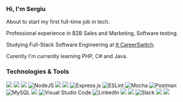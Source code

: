 ### Hi, I'm Sergiu

About to start my first full-time job in tech.

Professional experience in B2B Sales and Marketing, Software testing.

Studying Full-Stack Software Engineering at [It CareerSwitch](https://itcareerswitch.co.uk/).

Curently I'm currently learning PHP, C# and Java.

### Technologies & Tools
<p>
 <img src="https://img.shields.io/badge/HTML-E34F26?style=for-the-badge&logo=html5&logoColor=white&style=plastic" /> 
 <img src="https://img.shields.io/badge/CSS-1572B6?style=for-the-badge&logo=css3&logoColor=white&style=plastic"> 
 <img src="https://img.shields.io/badge/JavaScript-F7DF1E?style=for-the-badge&logo=javascript&logoColor=black&style=plastic" />
 <img alt="NodeJS" src="https://img.shields.io/badge/node.js-%2343853D.svg?style=for-the-badge&logo=node-dot-js&logoColor=white&style=plastic"/> 
 <img src="https://img.shields.io/badge/React-20232A?style=for-the-badge&logo=react&logoColor=61DAFB&style=plastic" /> 
 <img src="https://img.shields.io/badge/Jest-C21325?style=for-the-badge&logo=jest&logoColor=white&style=plastic" /> 
 <img alt="Express.js" src="https://img.shields.io/badge/Express.js-%23404d59.svg?style=for-the-badge&logo=express&logoColor=%2361DAFB&style=lastic"/> 
 <img alt="ESLint" src="https://img.shields.io/badge/ESLint-4B3263?style=for-the-badge&logo=eslint&logoColor=white&style=plastic" />
 <img alt="Mocha" src="https://img.shields.io/badge/-Mocha-%238D6748?style=for-the-badge&logo=Mocha&logoColor=white&style=plastic" /> 
 <img alt="Postman" src="https://img.shields.io/badge/Postman-FF6C37?style=for-the-badge&logo=postman&logoColor=red&style=plastic" /> 
 <img alt="MySQL" src="https://img.shields.io/badge/MySQL-%2300f.svg?style=for-the-badge&logo=mysql&logoColor=white&style=plastic&badge-color=black" />
 <img src="https://img.shields.io/badge/PostgreSQL-316192?style=for-the-badge&logo=postgresql&logoColor=white&style=plastic" /> 
 <img alt="Visual Studio Code" src="https://img.shields.io/badge/VisualStudioCode-0078d7.svg?style=for-the-badge&logo=visual-studio-code&logoColor=white&style=plastic"/> 
 <img alt="LinkedIn" src="https://img.shields.io/badge/linkedin-%230077B5.svg?style=for-the-badge&logo=linkedin&logoColor=white&style=plastic"/>   
 <img src="https://img.shields.io/badge/GitHub-100000?style=for-the-badge&logo=github&logoColor=white&style=plastic" /> 
 <img src="https://img.shields.io/badge/Markdown-000000?style=for-the-badge&logo=markdown&logoColor=white&style=plastic">   <img alt="Slack" src="https://img.shields.io/badge/Slack-4A154B?style=for-the-badge&logo=slack&logoColor=white&style=plastic" /> 
 <img src="https://img.shields.io/badge/Bootstrap-563D7C?style=for-the-badge&logo=bootstrap&logoColor=white&style=plastic" />  
 <img src="https://img.shields.io/badge/Heroku-430098?style=for-the-badge&logo=heroku&logoColor=white&style=plastic" />  
</p>
